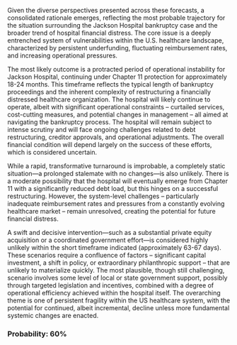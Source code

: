 Given the diverse perspectives presented across these forecasts, a consolidated rationale emerges, reflecting the most probable trajectory for the situation surrounding the Jackson Hospital bankruptcy case and the broader trend of hospital financial distress. The core issue is a deeply entrenched system of vulnerabilities within the U.S. healthcare landscape, characterized by persistent underfunding, fluctuating reimbursement rates, and increasing operational pressures.

The most likely outcome is a protracted period of operational instability for Jackson Hospital, continuing under Chapter 11 protection for approximately 18-24 months. This timeframe reflects the typical length of bankruptcy proceedings and the inherent complexity of restructuring a financially distressed healthcare organization. The hospital will likely continue to operate, albeit with significant operational constraints – curtailed services, cost-cutting measures, and potential changes in management – all aimed at navigating the bankruptcy process. The hospital will remain subject to intense scrutiny and will face ongoing challenges related to debt restructuring, creditor approvals, and operational adjustments. The overall financial condition will depend largely on the success of these efforts, which is considered uncertain.

While a rapid, transformative turnaround is improbable, a completely static situation—a prolonged stalemate with no changes—is also unlikely. There is a moderate possibility that the hospital will eventually emerge from Chapter 11 with a significantly reduced debt load, but this hinges on a successful restructuring. However, the system-level challenges – particularly inadequate reimbursement rates and pressures from a constantly evolving healthcare market – remain unresolved, creating the potential for future financial distress.

A swift and decisive intervention—such as a substantial private equity acquisition or a coordinated government effort—is considered highly unlikely within the short timeframe indicated (approximately 63-67 days). These scenarios require a confluence of factors – significant capital investment, a shift in policy, or extraordinary philanthropic support – that are unlikely to materialize quickly.  The most plausible, though still challenging, scenario involves some level of local or state government support, possibly through targeted legislation and incentives, combined with a degree of operational efficiency achieved within the hospital itself. The overarching theme is one of persistent fragility within the US healthcare system, with the potential for continued, albeit incremental, decline unless more fundamental systemic changes are enacted.

### Probability: 60%